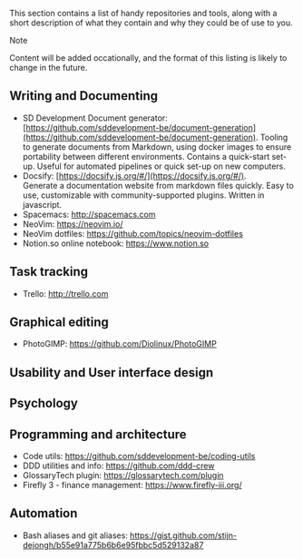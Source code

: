 
This section contains a list of handy repositories and tools, along with a short description of what they contain and why they could be of use to you.

> [!NOTE]
> Content will be added occationally, and the format of this listing is likely to change in the future.

## Writing and Documenting

* SD Development Document generator: [https://github.com/sddevelopment-be/document-generation](https://github.com/sddevelopment-be/document-generation).
Tooling to generate documents from Markdown, using docker images to ensure portability between different environments. Contains a quick-start set-up. Useful for automated pipelines or quick set-up on new computers.
* Docsify: [https://docsify.js.org/#/](https://docsify.js.org/#/).  
Generate a documentation website from markdown files quickly. Easy to use, customizable with community-supported plugins. Written in javascript.
* Spacemacs: http://spacemacs.com
* NeoVim: https://neovim.io/
* NeoVim dotfiles: https://github.com/topics/neovim-dotfiles
* Notion.so online notebook: https://www.notion.so

## Task tracking

* Trello: http://trello.com

## Graphical editing
* PhotoGIMP: https://github.com/Diolinux/PhotoGIMP

## Usability and User interface design

## Psychology

## Programming and architecture
* Code utils: https://github.com/sddevelopment-be/coding-utils
* DDD utilities and info: https://github.com/ddd-crew
* GlossaryTech plugin: https://glossarytech.com/plugin
* Firefly 3 - finance management: https://www.firefly-iii.org/

## Automation
* Bash aliases and git aliases: https://gist.github.com/stijn-dejongh/b55e91a775b6b6e95fbbc5d529132a87


